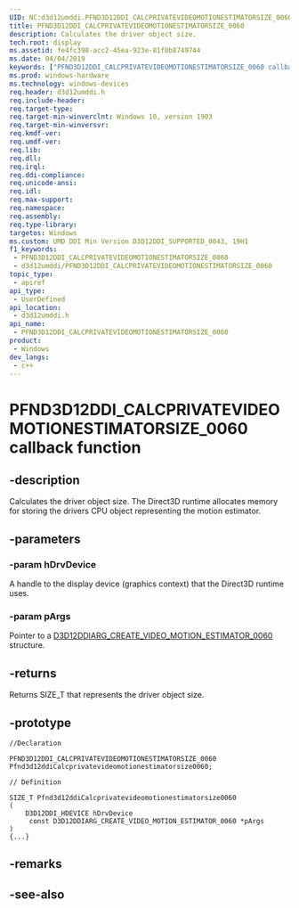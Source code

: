 ```yaml
---
UID: NC:d3d12umddi.PFND3D12DDI_CALCPRIVATEVIDEOMOTIONESTIMATORSIZE_0060
title: PFND3D12DDI_CALCPRIVATEVIDEOMOTIONESTIMATORSIZE_0060
description: Calculates the driver object size.
tech.root: display
ms.assetid: fe4fc398-acc2-45ea-923e-81f0b8749744
ms.date: 04/04/2019
keywords: ["PFND3D12DDI_CALCPRIVATEVIDEOMOTIONESTIMATORSIZE_0060 callback function"]
ms.prod: windows-hardware
ms.technology: windows-devices
req.header: d3d12umddi.h
req.include-header: 
req.target-type: 
req.target-min-winverclnt: Windows 10, version 1903
req.target-min-winversvr: 
req.kmdf-ver: 
req.umdf-ver: 
req.lib: 
req.dll: 
req.irql: 
req.ddi-compliance: 
req.unicode-ansi: 
req.idl: 
req.max-support: 
req.namespace: 
req.assembly: 
req.type-library: 
targetos: Windows
ms.custom: UMD DDI Min Version D3D12DDI_SUPPORTED_0043, 19H1
f1_keywords:
 - PFND3D12DDI_CALCPRIVATEVIDEOMOTIONESTIMATORSIZE_0060
 - d3d12umddi/PFND3D12DDI_CALCPRIVATEVIDEOMOTIONESTIMATORSIZE_0060
topic_type:
 - apiref
api_type:
 - UserDefined
api_location:
 - d3d12umddi.h
api_name:
 - PFND3D12DDI_CALCPRIVATEVIDEOMOTIONESTIMATORSIZE_0060
product:
 - Windows
dev_langs:
 - c++
---
```


# PFND3D12DDI_CALCPRIVATEVIDEOMOTIONESTIMATORSIZE_0060 callback function


## -description

Calculates the driver object size. The Direct3D runtime allocates memory for storing the drivers CPU object representing the motion estimator.

## -parameters

### -param hDrvDevice

A handle to the display device (graphics context) that the Direct3D runtime uses.

### -param pArgs

Pointer to a [D3D12DDIARG_CREATE_VIDEO_MOTION_ESTIMATOR_0060](ns-d3d12umddi-d3d12ddiarg_create_video_motion_estimator_0060.md) structure.

## -returns

Returns SIZE_T that represents the driver object size.

## -prototype

```
//Declaration

PFND3D12DDI_CALCPRIVATEVIDEOMOTIONESTIMATORSIZE_0060 Pfnd3d12ddiCalcprivatevideomotionestimatorsize0060; 

// Definition

SIZE_T Pfnd3d12ddiCalcprivatevideomotionestimatorsize0060 
(
	D3D12DDI_HDEVICE hDrvDevice
	 const D3D12DDIARG_CREATE_VIDEO_MOTION_ESTIMATOR_0060 *pArgs
)
{...}

```

## -remarks

## -see-also

